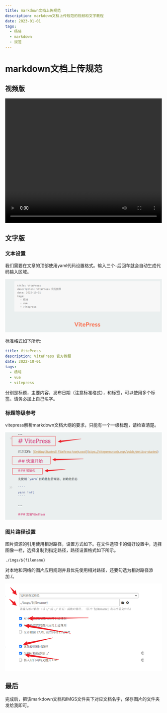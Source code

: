```yaml
---
title: markdown文档上传规范
description: markdown文档上传规范的视频和文字教程
date: 2023-01-01
tags:
  - 杨琦
  - markdown
  - 规范
---
```




# markdown文档上传规范

## 视频版

<video width="100%" height="400" controls>     <source src="./videos/markdown文档上传规范.mp4" type="video/mp4"> </video>

## 文字版

### 文本设置

我们需要在文章的顶部使用yaml代码设置格式。输入三个`-`后回车就会自动生成代码输入区域。

![image-20230127051907907](./imgs/上传文档规范/image-20230127051907907.png) 

标准格式如下所示:

```yaml
title: VitePress
description: VitePress 官方教程
date: 2022-10-01
tags:
  - 杨琦
  - vue
  - vitepress
```

分别是标题，主要内容，发布日期（注意标准格式），和标签，可以使用多个标签。请务必加上自己名字。

### 标题等级参考

vitepress解析markdown文档大纲的要求，只能有一个一级标题，请检查清楚。

![image-20230127052018848](./imgs/上传文档规范/image-20230127052018848.png) 

### 图片路径设置

图片资源的引用使用相对路径，设置方式如下。在文件选项卡的偏好设置中，选择图像一栏，选择复制到指定路径，路径设置格式如下所示。

```
./imgs/${filename}
```

对本地和网络的图片应用规则并且优先使用相对路径，还要勾选为相对路径添加./。

![image-20230127052141566](./imgs/上传文档规范/image-20230127052141566.png) 

## 最后

完成后，把该markdown文档和IMGS文件夹下对应文档名字，保存图片的文件夹发给我即可。